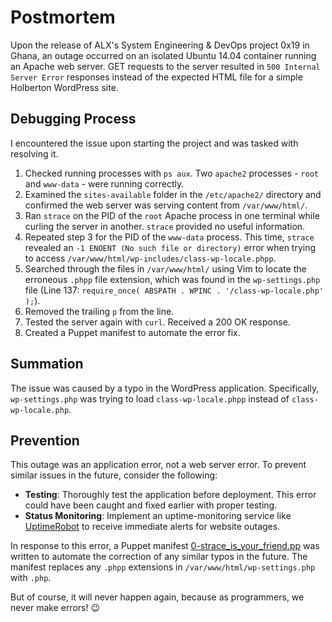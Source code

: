 # Postmortem

Upon the release of ALX's System Engineering & DevOps project 0x19 in Ghana, an outage occurred on an isolated Ubuntu 14.04 container running an Apache web server. GET requests to the server resulted in `500 Internal Server Error` responses instead of the expected HTML file for a simple Holberton WordPress site.

## Debugging Process
I encountered the issue upon starting the project and was tasked with resolving it.

1. Checked running processes with `ps aux`. Two `apache2` processes - `root` and `www-data` - were running correctly.
2. Examined the `sites-available` folder in the `/etc/apache2/` directory and confirmed the web server was serving content from `/var/www/html/`.
3. Ran `strace` on the PID of the `root` Apache process in one terminal while curling the server in another. `strace` provided no useful information.
4. Repeated step 3 for the PID of the `www-data` process. This time, `strace` revealed an `-1 ENOENT (No such file or directory)` error when trying to access `/var/www/html/wp-includes/class-wp-locale.phpp`.
5. Searched through the files in `/var/www/html/` using Vim to locate the erroneous `.phpp` file extension, which was found in the `wp-settings.php` file (Line 137: `require_once( ABSPATH . WPINC . '/class-wp-locale.php' );`).
6. Removed the trailing `p` from the line.
7. Tested the server again with `curl`. Received a 200 OK response.
8. Created a Puppet manifest to automate the error fix.

## Summation

The issue was caused by a typo in the WordPress application. Specifically, `wp-settings.php` was trying to load `class-wp-locale.phpp` instead of `class-wp-locale.php`.

## Prevention

This outage was an application error, not a web server error. To prevent similar issues in the future, consider the following:

- **Testing**: Thoroughly test the application before deployment. This error could have been caught and fixed earlier with proper testing.
- **Status Monitoring**: Implement an uptime-monitoring service like [UptimeRobot](https://uptimerobot.com/) to receive immediate alerts for website outages.

In response to this error, a Puppet manifest [0-strace_is_your_friend.pp](https://github.com/bdbaraban/holberton-system_engineering-devops/blob/master/0x17-web_stack_debugging_3/0-strace_is_your_friend.pp) was written to automate the correction of any similar typos in the future. The manifest replaces any `.phpp` extensions in `/var/www/html/wp-settings.php` with `.php`.

But of course, it will never happen again, because as programmers, we never make errors! 😉
